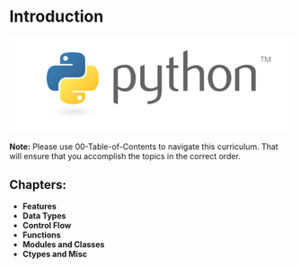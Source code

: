 # Introduction

![](.gitbook/assets/python-logo-master-v3-tm.png)

**Note:** Please use 00-Table-of-Contents to navigate this curriculum. That will ensure that you accomplish the topics in the correct order.   

## Chapters:

* **Features**
* **Data Types**
* **Control Flow**
* **Functions**
* **Modules and Classes**
* **Ctypes and Misc**


